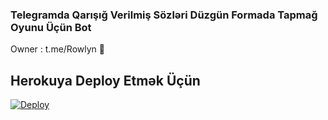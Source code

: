 ### Telegramda Qarışığ Verilmiş Sözləri Düzgün Formada Tapmağ Oyunu Üçün Bot
Owner : t.me/Rowlyn
📝
## Herokuya Deploy Etmək Üçün

[![Deploy](https://www.herokucdn.com/deploy/button.svg)](https://heroku.com/deploy?template=https://github.com/Tuncay456/Se?organization=Tuncay456&organization=Tuncay456)
